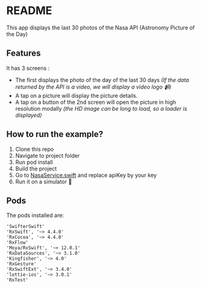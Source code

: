 # README
This app displays the last 30 photos of the Nasa API (Astronomy Picture of the Day)

## Features
It has 3 screens :
- The first displays the photo of the day of the last 30 days *(If the data returned by the API is a video, we will display a video logo :video_camera:)*
- A tap on a picture will display the picture details.
- A tap on a button of the 2nd screen will open the picture in high resolution modally *(the HD image can be long to load, so a loader is displayed)*

## How to run the example?
1. Clone this repo
2. Navigate to project folder
3. Run pod install
4. Build the project
5. Go to [NasaService.swift](/nasaApp/Network/NasaService.swift) and replace apiKey by your key
6. Run it on a simulator :iphone:

## Pods
The pods installed are:
```
'SwifterSwift'
'RxSwift', '~> 4.4.0'
'RxCocoa', '~> 4.4.0'
'RxFlow'
'Moya/RxSwift', '~> 12.0.1'
'RxDataSources', '~> 3.1.0'
'Kingfisher', '~> 4.0'
'RxGesture'
'RxSwiftExt', '~> 3.4.0'
'lottie-ios', '~> 3.0.1'
'RxTest'
```

